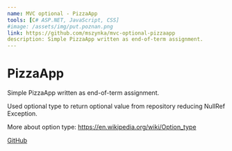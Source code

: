 ```yaml
---
name: MVC optional - PizzaApp
tools: [C# ASP.NET, JavaScript, CSS]
#image: /assets/img/put.poznan.png
link: https://github.com/mszynka/mvc-optional-pizzaapp
description: Simple PizzaApp written as end-of-term assignment.
---
```


# PizzaApp

Simple PizzaApp written as end-of-term assignment.

Used optional type to return optional value from repository reducing NullRef Exception.

More about option type: <a href="https://en.wikipedia.org/wiki/Option_type">https://en.wikipedia.org/wiki/Option_type</a>

[GitHub](https://github.com/mszynka/mvc-optional-pizzaapp)

